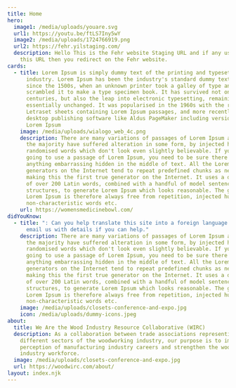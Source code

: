 ```yaml
---
title: Home
hero:
  image1: /media/uploads/youare.svg
  url1: https://youtu.be/ftLS7Iny5wY
  image2: /media/uploads/1724766919.png
  url2: https://fehr.yilstaging.com/
  description: Hello This is the Fehr website Staging URL and if any user click on
    this URL then you redirect on the Fehr website.
cards:
  - title: Lorem Ipsum is simply dummy text of the printing and typesetting
      industry. Lorem Ipsum has been the industry's standard dummy text ever
      since the 1500s, when an unknown printer took a galley of type and
      scrambled it to make a type specimen book. It has survived not only five
      centuries, but also the leap into electronic typesetting, remaining
      essentially unchanged. It was popularised in the 1960s with the release of
      Letraset sheets containing Lorem Ipsum passages, and more recently with
      desktop publishing software like Aldus PageMaker including versions of
      Lorem Ipsum
    image: /media/uploads/wialogo_web_4c.png
    description: There are many variations of passages of Lorem Ipsum available, but
      the majority have suffered alteration in some form, by injected humour, or
      randomised words which don't look even slightly believable. If you are
      going to use a passage of Lorem Ipsum, you need to be sure there isn't
      anything embarrassing hidden in the middle of text. All the Lorem Ipsum
      generators on the Internet tend to repeat predefined chunks as necessary,
      making this the first true generator on the Internet. It uses a dictionary
      of over 200 Latin words, combined with a handful of model sentence
      structures, to generate Lorem Ipsum which looks reasonable. The generated
      Lorem Ipsum is therefore always free from repetition, injected humour, or
      non-characteristic words etc.
    url: https://womensmedicinebowl.com/
didYouKnow:
  - title: ": Can you help translate this site into a foreign language ? Please
      email us with details if you can help."
    description: There are many variations of passages of Lorem Ipsum available, but
      the majority have suffered alteration in some form, by injected humour, or
      randomised words which don't look even slightly believable. If you are
      going to use a passage of Lorem Ipsum, you need to be sure there isn't
      anything embarrassing hidden in the middle of text. All the Lorem Ipsum
      generators on the Internet tend to repeat predefined chunks as necessary,
      making this the first true generator on the Internet. It uses a dictionary
      of over 200 Latin words, combined with a handful of model sentence
      structures, to generate Lorem Ipsum which looks reasonable. The generated
      Lorem Ipsum is therefore always free from repetition, injected humour, or
      non-characteristic words etc.
    image: /media/uploads/closets-conference-and-expo.jpg
    icon: /media/uploads/dummy-icons.jpeg
about:
  title: We Are the Wood Industry Resource Collaborative (WIRC)
  description: As a collaboration between trade associations representing
    different sectors of the woodworking industry, our purpose is to improve the
    perception of manufacturing industry careers and strengthen the wood
    industry workforce.
  image: /media/uploads/closets-conference-and-expo.jpg
  url: https://woodwirc.com/about/
layout: index.njk
---
```

